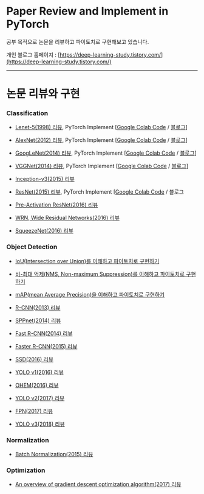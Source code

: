 # Paper Review and Implement in PyTorch
공부 목적으로 논문을 리뷰하고 파이토치로 구현해보고 있습니다.

개인 블로그 홈페이지 : [https://deep-learning-study.tistory.com/](https://deep-learning-study.tistory.com/)

---
# 논문 리뷰와 구현

### Classification
- [Lenet-5(1998) 리뷰](https://deep-learning-study.tistory.com/368), PyTorch Implement [[Google Colab Code](https://github.com/Seonghoon-Yu/paper-implement-in-pytorch/blob/master/Classification/LeNet_5(1998).ipynb) / [블로그](https://deep-learning-study.tistory.com/503)]

- [AlexNet(2012) 리뷰](https://deep-learning-study.tistory.com/376), PyTorch Implement [[Google Colab Code](https://github.com/Seonghoon-Yu/paper-implement-in-pytorch/blob/master/Classification/AlexNet(2012).ipynb) / [블로그](https://deep-learning-study.tistory.com/518)]

- [GoogLeNet(2014) 리뷰](https://deep-learning-study.tistory.com/389), PyTorch Implement [[Google Colab Code](https://github.com/Seonghoon-Yu/paper-implement-in-pytorch/blob/master/Classification/GoogLeNet(2014).ipynb) / [블로그](https://deep-learning-study.tistory.com/523)]

- [VGGNet(2014) 리뷰](https://deep-learning-study.tistory.com/398), PyTorch Implement [[Google Colab Code](https://github.com/Seonghoon-Yu/paper-implement-in-pytorch/blob/master/Classification/VGGnet(2014).ipynb) / [블로그](https://deep-learning-study.tistory.com/521)]

- [Inception-v3(2015) 리뷰](https://deep-learning-study.tistory.com/517)

- [ResNet(2015) 리뷰](https://deep-learning-study.tistory.com/473), PyTorch Implement [[Google Colab Code](https://github.com/Seonghoon-Yu/paper-implement-in-pytorch/blob/master/Classification/ResNet(2015).ipynb) / 블로그

- [Pre-Activation ResNet(2016) 리뷰](https://deep-learning-study.tistory.com/510)

- [WRN, Wide Residual Networks(2016) 리뷰](https://deep-learning-study.tistory.com/519)

- [SqueezeNet(2016) 리뷰](https://deep-learning-study.tistory.com/520)


### Object Detection

- [IoU(Intersection over Union)를 이해하고 파이토치로 구현하기](https://deep-learning-study.tistory.com/402)
- [비-최대 억제(NMS, Non-maximum Suppression)를 이해하고 파이토치로 구현하기](https://deep-learning-study.tistory.com/403)
- [mAP(mean Average Precision)을 이해하고 파이토치로 구현하기](https://deep-learning-study.tistory.com/407)

- [R-CNN(2013) 리뷰](https://deep-learning-study.tistory.com/410)
- [SPPnet(2014) 리뷰](https://deep-learning-study.tistory.com/445)
- [Fast R-CNN(2014) 리뷰](https://deep-learning-study.tistory.com/456)
- [Faster R-CNN(2015) 리뷰](https://deep-learning-study.tistory.com/464)
- [SSD(2016) 리뷰](https://deep-learning-study.tistory.com/477)
- [YOLO v1(2016) 리뷰](https://deep-learning-study.tistory.com/430)
- [OHEM(2016) 리뷰](https://deep-learning-study.tistory.com/501)
- [YOLO v2(2017) 리뷰](https://deep-learning-study.tistory.com/433)
- [FPN(2017) 리뷰](https://deep-learning-study.tistory.com/491)
- [YOLO v3(2018) 리뷰](https://deep-learning-study.tistory.com/509)

### Normalization

- [Batch Normalization(2015) 리뷰](https://deep-learning-study.tistory.com/421)



### Optimization

- [An overview of gradient descent optimization algorithm(2017) 리뷰](https://deep-learning-study.tistory.com/415)

